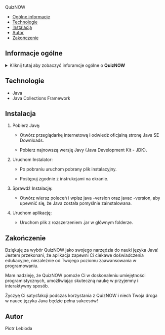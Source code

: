 QuizNOW<br>
* [Ogólne informacje](#ogólne-informacje)
* [Technologie](#technologie)
* [Instalacja](#Instalacja)
* [Autor](#Autor)
* [Zakończenie](#Zakończenie)

## Informacje ogólne
<details>
   <summary>Kliknij tutaj aby zobaczyć inforamcje ogólne o <b>QuizNOW</b></summary><br>
   <p>QuizNOW to aplikacja do nauki języka Java poprzez interaktywne quizy o trzech różnych poziomach trudności. Niezależnie od tego, czy jesteś początkującym programistą, czy doświadczonym deweloperem, QuizNOW oferuje coś dla każdego.</p>
</details>

## Technologie
<ul>
   <li>Java</li>
   <li>Java Collections Framework</li>
</ul>

## Instalacja
1. Pobierz Javę:

   * Otwórz przeglądarkę internetową i odwiedź oficjalną stronę Java SE Downloads.

   * Pobierz najnowszą wersję Javy (Java Development Kit - JDK).
  
3. Uruchom Instalator:

   * Po pobraniu uruchom pobrany plik instalacyjny.

   * Postępuj zgodnie z instrukcjami na ekranie.

3. Sprawdź Instalację:

   * Otwórz wiersz poleceń i wpisz java -version oraz javac -version, aby upewnić się, że Java została pomyślnie zainstalowana.
   
4. Uruchom aplikację:

   * Uruchom plik z rozszerzeniem .jar w głównym folderze.

## Zakończenie

<p>Dziękuję za wybór QuizNOW jako swojego narzędzia do nauki języka Java! Jestem przekonani, że aplikacja zapewni Ci ciekawe doświadczenia edukacyjne, niezależnie od Twojego poziomu zaawansowania w programowaniu.

Mam nadzieję, że QuizNOW pomoże Ci w doskonaleniu umiejętności programistycznych, umożliwiając skuteczną naukę w przyjemny i interaktywny sposób.

Życzyę Ci satysfakcji podczas korzystania z QuizNOW i niech Twoja droga w nauce języka Java będzie pełna sukcesów!</p>

## Autor
Piotr Lebioda
